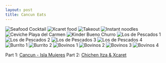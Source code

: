 ```yaml
---
layout: post
title: Cancun Eats
---
```


![Seafood Cocktail](/images/cancunfood-3.jpg)
![Xcaret food](/images/cancunfood-4.jpg)
![Takeout](/images/cancunfood-1.jpg)
![Instant noodles](/images/cancunfood-2.jpg)
![Ceviche Playa del Carmen](/images/cancunfood-5.jpg)
![Kinder Bueno Churro](/images/cancunfood-6.jpg)
![Los de Pescados 1](/images/cancunfood-7.jpg)
![Los de Pescados 2](/images/cancunfood-10.jpg)
![Los de Pescados 3](/images/cancunfood-11.jpg)
![Los de Pescados 4](/images/cancunfood-12.jpg)
![Burrito 1](/images/cancunfood-9.jpg)
![Burrito 2](/images/cancunfood-8.jpg)
![Bovinos 1](/images/bovinos-1.jpg)
![Bovinos 2](/images/bovinos-2.jpg)
![Bovinos 3](/images/bovinos-3.jpg)
![Bovinos 4](/images/bovinos-4.jpg)


Part 1: [Cancun - Isla Mujeres](https://ppitchyy.github.io/Cancun)
Part 2: [Chichen Itza & Xcaret](https://ppitchyy.github.io/Cancun-2/)
